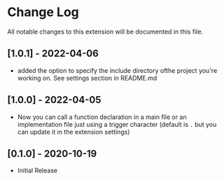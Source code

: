 # Change Log

All notable changes to this extension will be documented in this file.

## [1.0.1] - 2022-04-06
- added the option to specify the include directory ofthe project you're working on. See settings section in README.md

## [1.0.0] - 2022-04-05
- Now you can call a function declaration in a main file or an implementation file
just using a trigger character (default is `.` but you can update it in the extension settings)

## [0.1.0] - 2020-10-19
- Initial Release